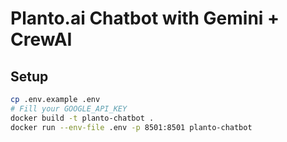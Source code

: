 # Planto.ai Chatbot with Gemini + CrewAI

## Setup

```bash
cp .env.example .env
# Fill your GOOGLE_API_KEY
docker build -t planto-chatbot .
docker run --env-file .env -p 8501:8501 planto-chatbot
